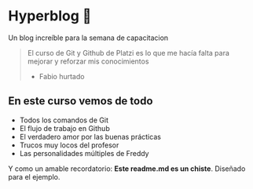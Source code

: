 # Hyperblog 💚
Un blog increíble para la semana de capacitacion 
> El curso de Git y Github de Platzi es lo que me hacía falta para mejorar y reforzar mis conocimientos
> - Fabio hurtado

## En este curso vemos de todo
* Todos los comandos de Git
* El flujo de trabajo en Github
* El verdadero amor por las buenas prácticas
* Trucos muy locos del profesor
* Las personalidades múltiples de Freddy

Y como un amable recordatorio: **Este readme.md es un chiste**.  Diseñado para el ejemplo. 